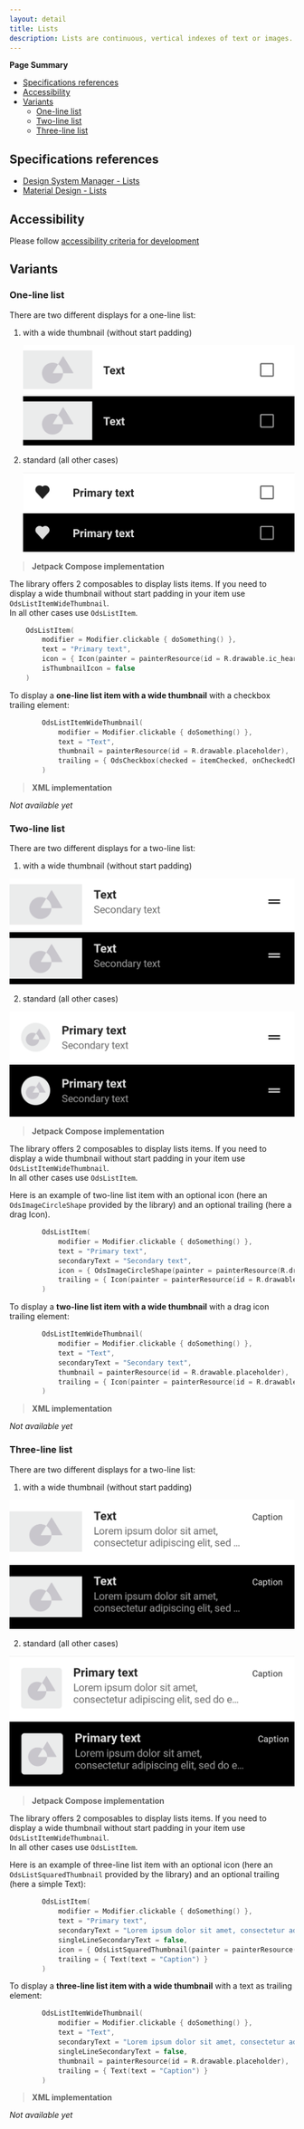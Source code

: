 ```yaml
---
layout: detail
title: Lists
description: Lists are continuous, vertical indexes of text or images.
---
```


**Page Summary**

* [Specifications references](#specifications-references)
* [Accessibility](#accessibility)
* [Variants](#variants)
  * [One-line list](#one-line-list)
  * [Two-line list](#two-line-list)
  * [Three-line list](#three-line-list)

## Specifications references

- [Design System Manager - Lists](https://system.design.orange.com/0c1af118d/p/09a804-lists/b/669743)
- [Material Design - Lists](https://material.io/components/lists/)

## Accessibility

Please follow [accessibility criteria for development](https://a11y-guidelines.orange.com/en/mobile/android/development/)

## Variants

### One-line list

There are two different displays for a one-line list:

1. with a wide thumbnail (without start padding)

    ![Lists one-line wide thumbnail](images/lists_one_line_wide_thumbnail_light.png) ![Lists one-line wide thumbnail dark](images/lists_one_line_wide_thumbnail_dark.png)

2. standard (all other cases)

    ![Lists one-line](images/lists_one_line_light.png) ![Lists one-line dark](images/lists_one_line_dark.png)

> **Jetpack Compose implementation**

The library offers 2 composables to display lists items. If you need to display a wide thumbnail without start padding in your item use `OdsListItemWideThumbnail`.  
In all other cases use `OdsListItem`.

```kotlin
    OdsListItem(
        modifier = Modifier.clickable { doSomething() },
        text = "Primary text",
        icon = { Icon(painter = painterResource(id = R.drawable.ic_heart), contentDescription = "Heart") },
        isThumbnailIcon = false
    )
```

To display a **one-line list item with a wide thumbnail** with a checkbox trailing element:

```kotlin
        OdsListItemWideThumbnail(
            modifier = Modifier.clickable { doSomething() },
            text = "Text",
            thumbnail = painterResource(id = R.drawable.placeholder),
            trailing = { OdsCheckbox(checked = itemChecked, onCheckedChange = { itemChecked = it }) }
        )
```

> **XML implementation**

*Not available yet*

### Two-line list

There are two different displays for a two-line list:

1. with a wide thumbnail (without start padding)

  ![Lists two-line wide thumbnail](images/lists_two_line_wide_thumbnail_light.png) ![Lists two-line wide thumbnail dark](images/lists_two_line_wide_thumbnail_dark.png)

2. standard (all other cases)

  ![Lists two-line](images/lists_two_line_light.png) ![Lists two-line dark](images/lists_two_line_dark.png)

> **Jetpack Compose implementation**

The library offers 2 composables to display lists items. If you need to display a wide thumbnail without start padding in your item use `OdsListItemWideThumbnail`.  
In all other cases use `OdsListItem`.

Here is an example of two-line list item with an optional icon (here an `OdsImageCircleShape` provided by the library) and an optional trailing (here a drag Icon).

```kotlin
        OdsListItem(
            modifier = Modifier.clickable { doSomething() },
            text = "Primary text",
            secondaryText = "Secondary text",
            icon = { OdsImageCircleShape(painter = painterResource(R.drawable.placeholder)) },
            trailing = { Icon(painter = painterResource(id = R.drawable.ic_drag_handle), contentDescription = "Drag item") }
        )
```

To display a **two-line list item with a wide thumbnail** with a drag icon trailing element:

```kotlin
        OdsListItemWideThumbnail(
            modifier = Modifier.clickable { doSomething() },
            text = "Text",
            secondaryText = "Secondary text",
            thumbnail = painterResource(id = R.drawable.placeholder),
            trailing = { Icon(painter = painterResource(id = R.drawable.ic_drag_handle), contentDescription = "Drag item") }
        )
```

> **XML implementation**

*Not available yet*

### Three-line list

There are two different displays for a two-line list:

1. with a wide thumbnail (without start padding)

  ![Lists three-line wide thumbnail](images/lists_three_line_wide_thumbnail_light.png) ![Lists three-line wide thumbnail dark](images/lists_three_line_wide_thumbnail_dark.png)

2. standard (all other cases)

  ![Lists three-line](images/lists_three_line_light.png) ![Lists three-line dark](images/lists_three_line_dark.png)

> **Jetpack Compose implementation**

The library offers 2 composables to display lists items. If you need to display a wide thumbnail without start padding in your item use `OdsListItemWideThumbnail`.  
In all other cases use `OdsListItem`.

Here is an example of three-line list item with an optional icon (here an `OdsListSquaredThumbnail` provided by the library) and an optional trailing (here a simple Text):

```kotlin
        OdsListItem(
            modifier = Modifier.clickable { doSomething() },
            text = "Primary text",
            secondaryText = "Lorem ipsum dolor sit amet, consectetur adipiscing elit, sed do eiusmod tempor.",
            singleLineSecondaryText = false,
            icon = { OdsListSquaredThumbnail(painter = painterResource(R.drawable.placeholder)) },
            trailing = { Text(text = "Caption") }
        )
```

To display a **three-line list item with a wide thumbnail** with a text as trailing element:

```kotlin
        OdsListItemWideThumbnail(
            modifier = Modifier.clickable { doSomething() },
            text = "Text",
            secondaryText = "Lorem ipsum dolor sit amet, consectetur adipiscing elit, sed do eiusmod tempor.",
            singleLineSecondaryText = false,
            thumbnail = painterResource(id = R.drawable.placeholder),
            trailing = { Text(text = "Caption") }
        )
```

> **XML implementation**

*Not available yet*
